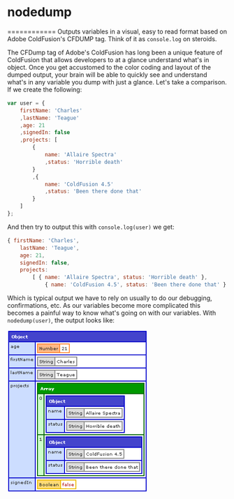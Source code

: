 # nodedump
============
Outputs variables in a visual, easy to read format based on Adobe ColdFusion's CFDUMP tag. Think of it as `console.log` on steroids.

The CFDump tag of Adobe's ColdFusion has long been a unique feature of ColdFusion that allows developers to at a glance understand what's in object. Once you get accustomed to the color coding and layout of the dumped output, your brain will be able to quickly see and understand what's in any variable you dump with just a glance. Let's take a comparison. If we create the following:
```javascript
var user = {
	firstName: 'Charles'
	,lastName: 'Teague'
	,age: 21
	,signedIn: false
	,projects: [
		{
			name: 'Allaire Spectra'
			,status: 'Horrible death'
		}
		,{
			name: 'ColdFusion 4.5'
			,status: 'Been there done that'
		}
	]
};
```
And then try to output this with `console.log(user)` we get:
```javascript
{ firstName: 'Charles',
	lastName: 'Teague',
	age: 21,
	signedIn: false,
	projects:
		[ { name: 'Allaire Spectra', status: 'Horrible death' },
			{ name: 'ColdFusion 4.5', status: 'Been there done that' } ] }
```
Which is typical output we have to rely on usually to do our debugging, confirmations, etc. As our variables become more complicated this becomes a painful way to know what's going on with our variables.  With `nodedump(user)`, the output looks like:

![Alt text](images_for_readme/user1.png "Optional title")
